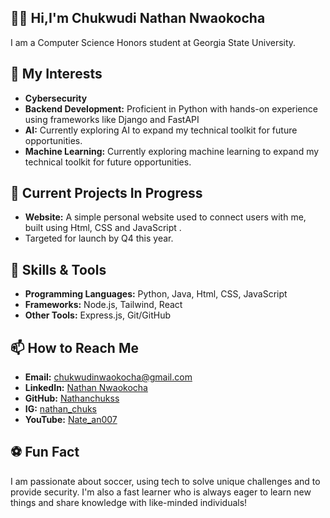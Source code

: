 👋🏽 Hi,I'm Chukwudi Nathan Nwaokocha 
--------------------------------------------------------------------------------------------------------------------------------------------------------
I am a Computer Science Honors student at Georgia State University. 

👀 My Interests
--------------------------------------------------------------------------------------------------------------------------------------------------------
- **Cybersecurity**
- **Backend Development:** Proficient in Python with hands-on experience using frameworks like Django and FastAPI 
- **AI:** Currently exploring AI to expand my technical toolkit for future opportunities.
- **Machine Learning:** Currently exploring machine learning to expand my technical toolkit for future opportunities.

🌟 Current Projects In Progress
--------------------------------------------------------------------------------------------------------------------------------------------------------
- **Website:** A simple personal website used to connect users with me, built using Html, CSS and JavaScript .
- Targeted for launch by Q4 this year.

🔧 Skills & Tools
--------------------------------------------------------------------------------------------------------------------------------------------------------
- **Programming Languages:** Python, Java, Html, CSS, JavaScript
- **Frameworks:** Node.js, Tailwind, React
- **Other Tools:** Express.js, Git/GitHub

📫 How to Reach Me
--------------------------------------------------------------------------------------------------------------------------------------------------------
- **Email:** chukwudinwaokocha@gmail.com  
- **LinkedIn:** [Nathan Nwaokocha](https://www.linkedin.com/in/YOUR-LINK)  
- **GitHub:** [Nathanchukss](https://github.com/Nathanchukss)
- **IG:** [nathan_chuks](https://www.instagram.com/nathan_chuks)  
- **YouTube:** [Nate_an007](https://www.youtube.com/@Nate_an007)

⚽️ Fun Fact
--------------------------------------------------------------------------------------------------------------------------------------------------------
I am passionate about soccer, using tech to solve unique challenges and to provide security. I'm also a fast learner who is always eager to learn new things and share knowledge with like-minded individuals!
